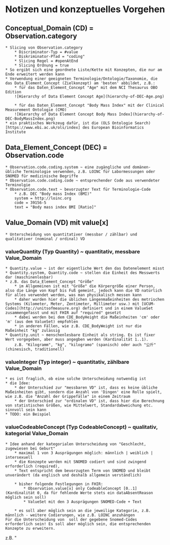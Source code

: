 # Notizen und konzeptuelles Vorgehen

## Conceptual_Domain (CD) = Observation.category
    * Slicing von Observation.category
        * Discriminator-Typ = #value
        * Diskriminator-Pfad = "coding"
        * Slicing Regel = #openAtEnd
        * Slicing Ordnung = true
    * So ergibt sich eine geordnete Liste/Kette mit Konzepten, die nur am Ende erweitert werden kann
    * Verwendung einer geeigneten Terminologie/Ontologie/Taxonomie, die das Data_Element_Concept (Zielkonzept) am 'besten' abbildet, z.B.:
        * für das Daten_Element_Concept "Age" mit dem NCI Thesaurus OBO Edition
        ![Hierarchy of Data Element Concept Age](hierarchy-of-DEC-Age.png)

        * für das Daten_Element_Concept "Body Mass Index" mit der Clinical Measurement Ontologie (CMO)
        ![Hierarchy of Data Element Concept Body Mass Index](hierarchy-of-DEC-BodyMassIndex.png)
    * ein praktisches Werkzeug dafür, ist die (OLS Ontologie Search)[https://www.ebi.ac.uk/ols/index] des European Bioinformatics Institute

## Data_Element_Concept (DEC) = Observation.code
    * Observation.code.coding.system ~ eine zugängliche und domänen-übliche Terminologie verwenden, z.B. LOINC für Labormessungen oder SNOMED für medizinische Begriffe
    * Observation.code.coding.code ~ entsprechender Code aus verwendeter Terminolgie
    * Observation.code.text ~ bevorzugter Text für Terminologie-Code
        * z.B. DEC "Body mass Index (BMI)"
        system = http://loinc.org
        code = 39156-5
        text = "Body mass index BMI [Ratio]"

## Value_Domain (VD) mit value[x]
    * Unterscheidung von quantitativer (messbar / zählbar) und qualitativer (nominal / ordinal) VD

### valueQuantity (Typ Quantity) ~ quantitativ, messbare Value_Domain
    * Quantity.value ~ ist der eigentliche Wert den das Datenelement misst
    * Quantity.system, Quantity.code ~ stellen die Einheit des Messwerts dar (maschinenlesbar)
    * z.B. das Data_Element_Concept "Größe"
        * im Allgemeinen ist mit "Größe" die Körpergröße einer Person, also die Länge von Kopf bis Fuß gemeint, jedoch kann die VD natürlich für alles verwendet werden, was man physikalisch messen kann
        * daher wurden hier die üblichen Längenmaßeinheiten des metrischen Systems (Kilometer, Meter, Zentimeter, Millimeter usw.) mit [UCUM-Codes](http://unitsofmeasure.org) definiert und in einem ValueSet zusammengefasst und mit FHIR auf "required" gesetzt
        * dabei werden bei dem CDE_BodyHeight die Maßeinheiten 'cm' oder 'm' (aus dem ValueSet) empfohlen 
        * in anderen Fällen, wie z.B. CDE_BodyWeight ist nur die Maßeinheit "kg" zulässig
    * Quantity.unit ~ menschenlesbare Einheit als string. Es ist fixer Wert vorgegeben, aber muss angegben werden (Kardinalität 1..1). 
        z.B. "Kilogramm", "kg", "kilogramo" (spanisch) oder auch "公斤" (chinesisch, traditionell)

### valueInteger (Typ integer) ~ quantitativ, zählbare Value_Domain
    * es ist fraglich, ob eine solche Unterscheidung notwendig ist 
    * die Idee: 
        * der Unterschied zur "messbaren VD" ist, dass es keine übliche Maßeinheiten gibt, sondern die Anzahl von 'Dingen' eine Rolle spielt, wie z.B. die "Anzahl der Grippefälle" in einem Zeitraum
        * der Unterschied zur "ordinalen VD" ist, dass hier die Berechnung von statistischen Größen, wie Mittelwert, Standardabweichung etc. sinnvoll sein kann
    * TODO: ein Beispiel 

### valueCodeableConcept (Typ CodeableConcept) ~ qualitativ, kategorial Value_Domain
    * Idee anhand der kategorialen Unterscheidung von "Geschlecht, zugewiesen bei Geburt"
        * maximal 1 von 3 Ausprägungen möglich: männlich | weiblich | intersexuell
        * die Konzepte werden mit SNOMED codiert und sind zwingend erforderlich (required),
        * Text entspricht dem bevorzugten Term von SNOMED und bleibt unverändert (da englisch und deshalb allgemein verständlich)
            
        * bisher folgende Festlegungen in FHIR:
            * Observation.value[x] only CodeableConcept [0..1] (Kardinalität 0, da für fehlende Werte stets ein dataAbsentReason möglich sein soll)
            * ValueSet mit den 3 Ausprägungen SNOMED-Code + Text

        * es soll aber möglich sein an die jeweilige Kategorie, z.B. männlich - weitere Codierungen, wie z.B. LOINC anzuhängen
    Für die Unterscheidung von  soll der gegebene Snomed-Codes erforderlich sein! Es soll aber möglich sein, die entsprechenden Konzepte zu erweitern. 
z.B. "
